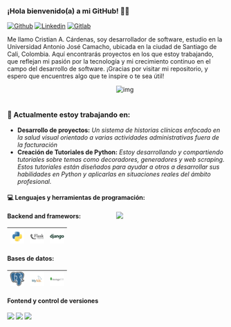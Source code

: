 ### ¡Hola bienvenido(a) a mi GitHub! 👋🏼

[![Github](https://img.shields.io/badge/-Github-000?style=flat&logo=Github&logoColor=white)](https://github.com/procristancho)
[![Linkedin](https://img.shields.io/badge/-LinkedIn-blue?style=flat&logo=Linkedin&logoColor=white)](https://www.linkedin.com/in/cristian-andres-cardenas-osorio-63581a81/)
[![Gitlab](https://img.shields.io/badge/-Gitlab-black?style=flat&logo=Gitlab&logoColor=white)](https://gitlab.com/Procristancho)

Me llamo Cristian A. Cárdenas, soy desarrollador de software, estudio en la Universidad Antonio José Camacho, ubicada en la ciudad de Santiago de Cali, Colombia. Aquí encontrarás proyectos en los que estoy trabajando, que reflejan mi pasión por la tecnología y mi crecimiento continuo en el campo del desarrollo de software. ¡Gracias por visitar mi repositorio, y espero que encuentres algo que te inspire o te sea útil!

<img align="right" alt="img" src="https://github.com/user-attachments/assets/c18f6275-7ae1-4694-8613-e000e9b6dd25" width="50%" height="auto" />

<code> <br> </code>

### 🌱 Actualmente estoy trabajando en:
- **Desarrollo de proyectos:** *Un sistema de historias clínicas enfocado en la salud visual orientado a varias actividades administrativas fuera de la facturación*
- **Creación de Tutoriales de Python:** *Estoy desarrollando y compartiendo tutoriales sobre temas como decoradores, generadores y web scraping. Estos tutoriales están diseñados para ayudar a otros a desarrollar sus habilidades en Python y aplicarlas en situaciones reales del ámbito profesional.*

#### :computer: Lenguajes y herramientas de programación:
<p>
   
 <img width="50%" align="right" src="https://github-readme-stats.vercel.app/api?username=procristancho&show_icons=true&hide_border=true" />  
 
 
#### Backend and framewors:
|  [<img src="https://raw.githubusercontent.com/github/explore/80688e429a7d4ef2fca1e82350fe8e3517d3494d/topics/python/python.png" alt="python logo" width="32">](https://www.python.org/) | [<img src="https://raw.githubusercontent.com/github/explore/80688e429a7d4ef2fca1e82350fe8e3517d3494d/topics/flask/flask.png" alt="flask logo" width="32">](https://flask.palletsprojects.com/en/3.0.x/) | [<img src="https://raw.githubusercontent.com/github/explore/80688e429a7d4ef2fca1e82350fe8e3517d3494d/topics/django/django.png" alt="django_logo" width="32">](https://www.djangoproject.com/) |
|---|---|---|




#### Bases de datos:

|  [<img src="https://raw.githubusercontent.com/github/explore/80688e429a7d4ef2fca1e82350fe8e3517d3494d/topics/postgresql/postgresql.png" alt="postgresql logo" width="32">](https://www.postgresql.org/) | [<img src="https://raw.githubusercontent.com/github/explore/80688e429a7d4ef2fca1e82350fe8e3517d3494d/topics/mysql/mysql.png" alt="mysql logo" width="32">](https://www.mysql.com/) | [<img src="https://raw.githubusercontent.com/github/explore/80688e429a7d4ef2fca1e82350fe8e3517d3494d/topics/mongodb/mongodb.png" alt="mongodb_logo" width="32">](https://www.mongodb.com/) |
|---|---|---|


#### Fontend y control de versiones
<code><img width="4%" src="https://www.vectorlogo.zone/logos/w3_html5/w3_html5-icon.svg"></code>
<code><img width="12%" src="https://www.vectorlogo.zone/logos/javascript/javascript-ar21.svg"></code>
<code><img width="12%" src="https://www.vectorlogo.zone/logos/git-scm/git-scm-ar21.svg"></code>

</p>



<!--
**procristancho/procristancho** is a ✨ _special_ ✨ repository because its `README.md` (this file) appears on your GitHub profile.

Here are some ideas to get you started:

- 🔭 I’m currently working on ...
- 🌱 I’m currently learning ...
- 👯 I’m looking to collaborate on ...
- 🤔 I’m looking for help with ...
- 💬 Ask me about ...
- 📫 How to reach me: ...
- 😄 Pronouns: ...
- ⚡ Fun fact: ...
-->
